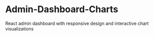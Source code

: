 # Admin-Dashboard-Charts
React admin dashboard with responsive design and interactive chart visualizations
